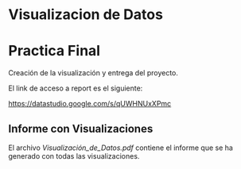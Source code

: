 # Visualizacion de Datos

# Practica Final

Creación de la visualización y entrega del proyecto.


El link de acceso a report es el siguiente:

https://datastudio.google.com/s/qUWHNUxXPmc

## Informe con Visualizaciones

El archivo _Visualización_de_Datos.pdf_ contiene el informe que se ha generado con todas las visualizaciones.
